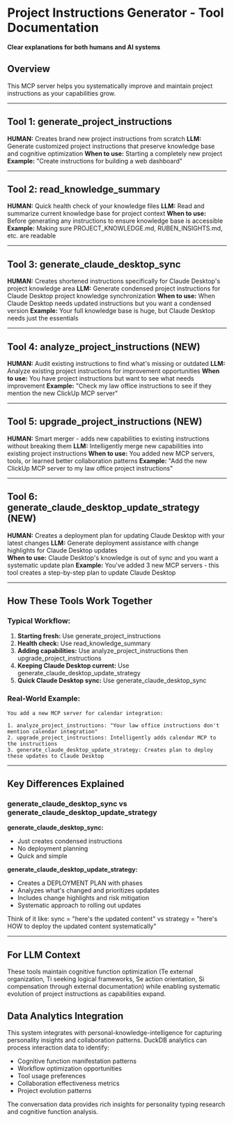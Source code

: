 # Project Instructions Generator - Tool Documentation
**Clear explanations for both humans and AI systems**

## Overview
This MCP server helps you systematically improve and maintain project instructions as your capabilities grow.

---

## Tool 1: generate_project_instructions
**HUMAN:** Creates brand new project instructions from scratch
**LLM:** Generate customized project instructions that preserve knowledge base and cognitive optimization
**When to use:** Starting a completely new project
**Example:** "Create instructions for building a web dashboard"

---

## Tool 2: read_knowledge_summary  
**HUMAN:** Quick health check of your knowledge files
**LLM:** Read and summarize current knowledge base for project context
**When to use:** Before generating any instructions to ensure knowledge base is accessible
**Example:** Making sure PROJECT_KNOWLEDGE.md, RUBEN_INSIGHTS.md, etc. are readable

---

## Tool 3: generate_claude_desktop_sync
**HUMAN:** Creates shortened instructions specifically for Claude Desktop's project knowledge area
**LLM:** Generate condensed project instructions for Claude Desktop project knowledge synchronization
**When to use:** When Claude Desktop needs updated instructions but you want a condensed version
**Example:** Your full knowledge base is huge, but Claude Desktop needs just the essentials

---

## Tool 4: analyze_project_instructions (NEW)
**HUMAN:** Audit existing instructions to find what's missing or outdated
**LLM:** Analyze existing project instructions for improvement opportunities
**When to use:** You have project instructions but want to see what needs improvement
**Example:** "Check my law office instructions to see if they mention the new ClickUp MCP server"

---

## Tool 5: upgrade_project_instructions (NEW)  
**HUMAN:** Smart merger - adds new capabilities to existing instructions without breaking them
**LLM:** Intelligently merge new capabilities into existing project instructions
**When to use:** You added new MCP servers, tools, or learned better collaboration patterns
**Example:** "Add the new ClickUp MCP server to my law office project instructions"

---

## Tool 6: generate_claude_desktop_update_strategy (NEW)
**HUMAN:** Creates a deployment plan for updating Claude Desktop with your latest changes
**LLM:** Generate deployment assistance with change highlights for Claude Desktop updates  
**When to use:** Claude Desktop's knowledge is out of sync and you want a systematic update plan
**Example:** You've added 3 new MCP servers - this tool creates a step-by-step plan to update Claude Desktop

---

## How These Tools Work Together

### Typical Workflow:
1. **Starting fresh:** Use generate_project_instructions
2. **Health check:** Use read_knowledge_summary 
3. **Adding capabilities:** Use analyze_project_instructions then upgrade_project_instructions
4. **Keeping Claude Desktop current:** Use generate_claude_desktop_update_strategy
5. **Quick Claude Desktop sync:** Use generate_claude_desktop_sync

### Real-World Example:
```
You add a new MCP server for calendar integration:

1. analyze_project_instructions: "Your law office instructions don't mention calendar integration"
2. upgrade_project_instructions: Intelligently adds calendar MCP to the instructions  
3. generate_claude_desktop_update_strategy: Creates plan to deploy these updates to Claude Desktop
```

---

## Key Differences Explained

### generate_claude_desktop_sync vs generate_claude_desktop_update_strategy

**generate_claude_desktop_sync:**
- Just creates condensed instructions
- No deployment planning
- Quick and simple

**generate_claude_desktop_update_strategy:**  
- Creates a DEPLOYMENT PLAN with phases
- Analyzes what's changed and prioritizes updates
- Includes change highlights and risk mitigation
- Systematic approach to rolling out updates

Think of it like: sync = "here's the updated content" vs strategy = "here's HOW to deploy the updated content systematically"

---

## For LLM Context
These tools maintain cognitive function optimization (Te external organization, Ti seeking logical frameworks, Se action orientation, Si compensation through external documentation) while enabling systematic evolution of project instructions as capabilities expand.

## Data Analytics Integration
This system integrates with personal-knowledge-intelligence for capturing personality insights and collaboration patterns. DuckDB analytics can process interaction data to identify:
- Cognitive function manifestation patterns
- Workflow optimization opportunities  
- Tool usage preferences
- Collaboration effectiveness metrics
- Project evolution patterns

The conversation data provides rich insights for personality typing research and cognitive function analysis.
